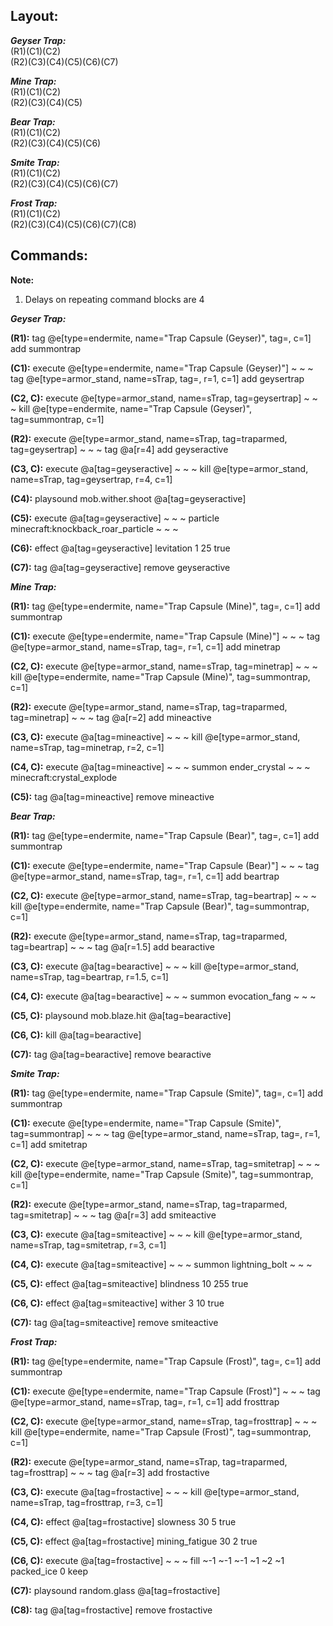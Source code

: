 ## Layout:

**_Geyser Trap:_**\
(R1)(C1)(C2)\
(R2)(C3)(C4)(C5)(C6)(C7)

**_Mine Trap:_**\
(R1)(C1)(C2)\
(R2)(C3)(C4)(C5)

**_Bear Trap:_**\
(R1)(C1)(C2)\
(R2)(C3)(C4)(C5)(C6)

**_Smite Trap:_**\
(R1)(C1)(C2)\
(R2)(C3)(C4)(C5)(C6)(C7)

**_Frost Trap:_**\
(R1)(C1)(C2)\
(R2)(C3)(C4)(C5)(C6)(C7)(C8)

## Commands:

**Note:**
1. Delays on repeating command blocks are 4

**_Geyser Trap:_**

**(R1):** tag @e[type=endermite, name="Trap Capsule (Geyser)", tag=, c=1] add summontrap

**(C1):** execute @e[type=endermite, name="Trap Capsule (Geyser)"] ~ ~ ~ tag @e[type=armor_stand, name=sTrap, tag=, r=1, c=1] add geysertrap

**(C2, C):** execute @e[type=armor_stand, name=sTrap, tag=geysertrap] ~ ~ ~ kill @e[type=endermite, name="Trap Capsule (Geyser)", tag=summontrap, c=1]

**(R2):** execute @e[type=armor_stand, name=sTrap, tag=traparmed, tag=geysertrap] ~ ~ ~ tag @a[r=4] add geyseractive

**(C3, C):** execute @a[tag=geyseractive] ~ ~ ~ kill @e[type=armor_stand, name=sTrap, tag=geysertrap, r=4, c=1]

**(C4):** playsound mob.wither.shoot @a[tag=geyseractive]

**(C5):** execute @a[tag=geyseractive] ~ ~ ~ particle minecraft:knockback_roar_particle ~ ~ ~

**(C6):** effect @a[tag=geyseractive] levitation 1 25 true

**(C7):** tag @a[tag=geyseractive] remove geyseractive

**_Mine Trap:_**

**(R1):** tag @e[type=endermite, name="Trap Capsule (Mine)", tag=, c=1] add summontrap

**(C1):** execute @e[type=endermite, name="Trap Capsule (Mine)"] ~ ~ ~ tag @e[type=armor_stand, name=sTrap, tag=, r=1, c=1] add minetrap

**(C2, C):** execute @e[type=armor_stand, name=sTrap, tag=minetrap] ~ ~ ~ kill @e[type=endermite, name="Trap Capsule (Mine)", tag=summontrap, c=1]

**(R2):** execute @e[type=armor_stand, name=sTrap, tag=traparmed, tag=minetrap] ~ ~ ~ tag @a[r=2] add mineactive

**(C3, C):** execute @a[tag=mineactive] ~ ~ ~ kill @e[type=armor_stand, name=sTrap, tag=minetrap, r=2, c=1]

**(C4, C):** execute @a[tag=mineactive] ~ ~ ~ summon ender_crystal ~ ~ ~ minecraft:crystal_explode

**(C5):** tag @a[tag=mineactive] remove mineactive

**_Bear Trap:_**

**(R1):** tag @e[type=endermite, name="Trap Capsule (Bear)", tag=, c=1] add summontrap

**(C1):** execute @e[type=endermite, name="Trap Capsule (Bear)"] ~ ~ ~ tag @e[type=armor_stand, name=sTrap, tag=, r=1, c=1] add beartrap

**(C2, C):** execute @e[type=armor_stand, name=sTrap, tag=beartrap] ~ ~ ~ kill @e[type=endermite, name="Trap Capsule (Bear)", tag=summontrap, c=1]

**(R2):** execute @e[type=armor_stand, name=sTrap, tag=traparmed, tag=beartrap] ~ ~ ~ tag @a[r=1.5] add bearactive

**(C3, C):** execute @a[tag=bearactive] ~ ~ ~ kill @e[type=armor_stand, name=sTrap, tag=beartrap, r=1.5, c=1]

**(C4, C):** execute @a[tag=bearactive] ~ ~ ~ summon evocation_fang ~ ~ ~

**(C5, C):** playsound mob.blaze.hit @a[tag=bearactive]

**(C6, C):** kill @a[tag=bearactive]

**(C7):** tag @a[tag=bearactive] remove bearactive

**_Smite Trap:_**

**(R1):** tag @e[type=endermite, name="Trap Capsule (Smite)", tag=, c=1] add summontrap

**(C1):** execute @e[type=endermite, name="Trap Capsule (Smite)", tag=summontrap] ~ ~ ~ tag @e[type=armor_stand, name=sTrap, tag=, r=1, c=1] add smitetrap

**(C2, C):** execute @e[type=armor_stand, name=sTrap, tag=smitetrap] ~ ~ ~ kill @e[type=endermite, name="Trap Capsule (Smite)", tag=summontrap, c=1]

**(R2):** execute @e[type=armor_stand, name=sTrap, tag=traparmed, tag=smitetrap] ~ ~ ~ tag @a[r=3] add smiteactive

**(C3, C):** execute @a[tag=smiteactive] ~ ~ ~ kill @e[type=armor_stand, name=sTrap, tag=smitetrap, r=3, c=1]

**(C4, C):** execute @a[tag=smiteactive] ~ ~ ~ summon lightning_bolt ~ ~ ~

**(C5, C):** effect @a[tag=smiteactive] blindness 10 255 true

**(C6, C):** effect @a[tag=smiteactive] wither 3 10 true

**(C7):** tag @a[tag=smiteactive] remove smiteactive

**_Frost Trap:_**

**(R1):** tag @e[type=endermite, name="Trap Capsule (Frost)", tag=, c=1] add summontrap

**(C1):** execute @e[type=endermite, name="Trap Capsule (Frost)"] ~ ~ ~ tag @e[type=armor_stand, name=sTrap, tag=, r=1, c=1] add frosttrap

**(C2, C):** execute @e[type=armor_stand, name=sTrap, tag=frosttrap] ~ ~ ~ kill @e[type=endermite, name="Trap Capsule (Frost)", tag=summontrap, c=1]

**(R2):** execute @e[type=armor_stand, name=sTrap, tag=traparmed, tag=frosttrap] ~ ~ ~ tag @a[r=3] add frostactive

**(C3, C):** execute @a[tag=frostactive] ~ ~ ~ kill @e[type=armor_stand, name=sTrap, tag=frosttrap, r=3, c=1]

**(C4, C):** effect @a[tag=frostactive] slowness 30 5 true

**(C5, C):** effect @a[tag=frostactive] mining_fatigue 30 2 true

**(C6, C):** execute @a[tag=frostactive] ~ ~ ~ fill ~-1 ~-1 ~-1 ~1 ~2 ~1 packed_ice 0 keep

**(C7):** playsound random.glass @a[tag=frostactive]

**(C8):** tag @a[tag=frostactive] remove frostactive
